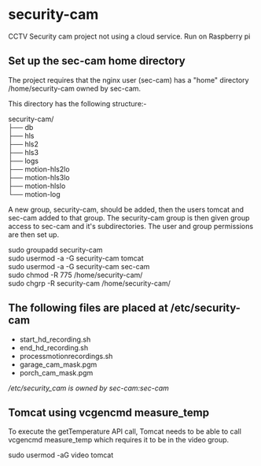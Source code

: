 # security-cam
CCTV Security cam project not using a cloud service. Run on Raspberry pi

## Set up the sec-cam home directory
The project requires that the nginx user (sec-cam) has a "home" directory /home/security-cam owned by sec-cam.

This directory has the following structure:-

security-cam/  
├── db  
├── hls  
├── hls2  
├── hls3  
├── logs  
├── motion-hls2lo  
├── motion-hls3lo  
├── motion-hlslo  
└── motion-log

A new group, security-cam, should be added, then the users tomcat and sec-cam added to that group. 
The security-cam group is then given group access to sec-cam and it's subdirectories. The user and group permissions are then set up.

 sudo groupadd security-cam  
 sudo usermod -a -G security-cam tomcat  
 sudo usermod -a -G security-cam sec-cam  
 sudo chmod -R 775 /home/security-cam/  
 sudo chgrp -R security-cam /home/security-cam/  

 ## The following files are placed at /etc/security-cam
+ start_hd_recording.sh 
+ end_hd_recording.sh
+ processmotionrecordings.sh
+ garage_cam_mask.pgm
+ porch_cam_mask.pgm 

*/etc/security_cam is owned by sec-cam:sec-cam*

 ## Tomcat using vcgencmd measure_temp
  To execute the getTemperature API call, Tomcat needs to be able to call vcgencmd measure_temp which requires it to be in the video group.
 
 sudo usermod -aG video tomcat
